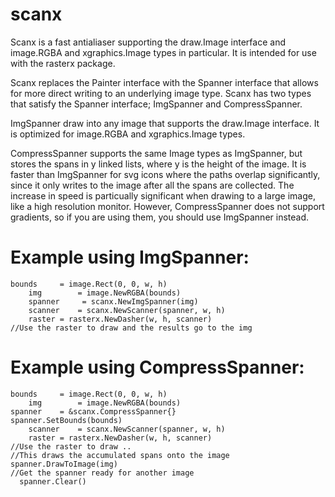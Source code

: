 # scanx
Scanx is a fast antialiaser supporting the draw.Image interface and image.RGBA and xgraphics.Image types in particular. It is intended for use with the rasterx package.

Scanx replaces the Painter interface with the Spanner interface that allows for more direct writing to an underlying image type. Scanx has two types that satisfy the Spanner interface; ImgSpanner and CompressSpanner.

ImgSpanner draw into any image that supports the draw.Image interface. It is optimized for image.RGBA and xgraphics.Image types.

CompressSpanner supports the same Image types as ImgSpanner, but stores the spans in y linked lists, where y is the height of the image. It is faster than ImgSpanner for svg icons where the paths overlap significantly, since it only writes to the image after all the spans are collected. The increase in speed is particually significant when drawing to a large image, like a high resolution monitor. However, CompressSpanner does not support gradients, so if you are using them, you should use ImgSpanner instead.

# Example using ImgSpanner:
    bounds     = image.Rect(0, 0, w, h)
		img        = image.NewRGBA(bounds)
		spanner     = scanx.NewImgSpanner(img)
		scanner    = scanx.NewScanner(spanner, w, h)
		raster = rasterx.NewDasher(w, h, scanner)
    //Use the raster to draw and the results go to the img
    
# Example using CompressSpanner:
  
    bounds     = image.Rect(0, 0, w, h)
		img        = image.NewRGBA(bounds)
    spanner    = &scanx.CompressSpanner{}
    spanner.SetBounds(bounds)
		scanner    = scanx.NewScanner(spanner, w, h)
		raster = rasterx.NewDasher(w, h, scanner)
    //Use the raster to draw ..
    //This draws the accumulated spans onto the image
    spanner.DrawToImage(img)
    //Get the spanner ready for another image
	  spanner.Clear()
